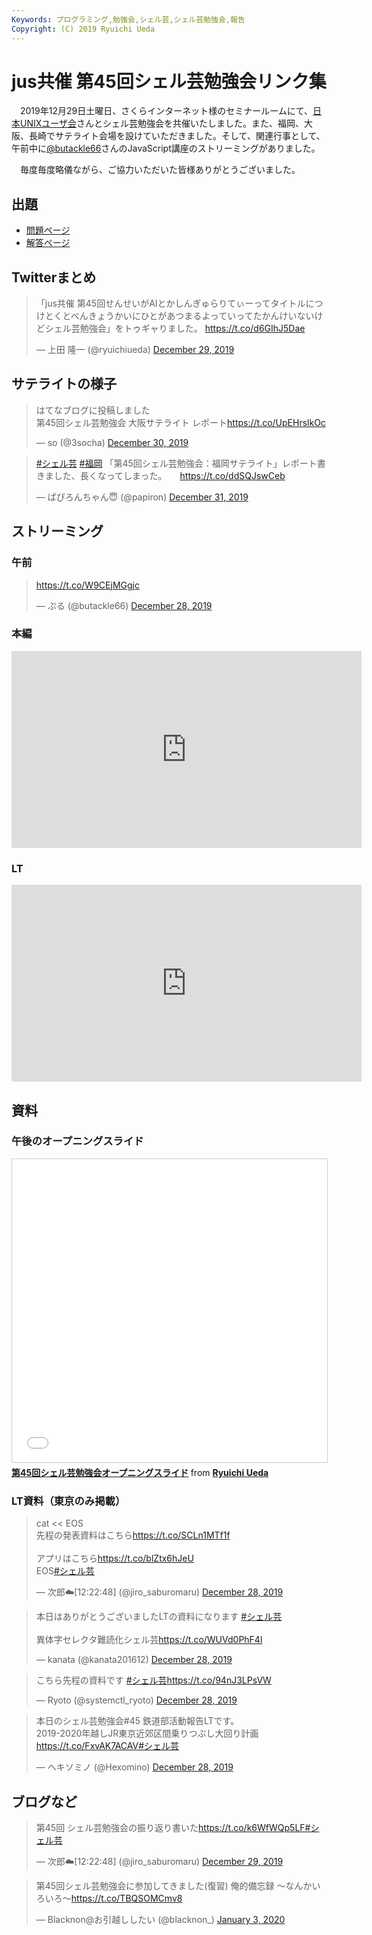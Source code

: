 ```yaml
---
Keywords: プログラミング,勉強会,シェル芸,シェル芸勉強会,報告
Copyright: (C) 2019 Ryuichi Ueda
---
```


# jus共催 第45回シェル芸勉強会リンク集

　2019年12月29日土曜日、さくらインターネット様のセミナールームにて、[日本UNIXユーザ会](https://www.jus.or.jp/)さんとシェル芸勉強会を共催いたしました。また、福岡、大阪、長崎でサテライト会場を設けていただきました。そして、関連行事として、午前中に[@butackle66](https://twitter.com/butackle66)さんのJavaScript講座のストリーミングがありました。


　毎度毎度略儀ながら、ご協力いただいた皆様ありがとうございました。


## 出題

* [問題ページ](/?post=20191228_shellgei_45_q)
* [解答ページ](/?post=20191228_shellgei_45)

## Twitterまとめ

<blockquote class="twitter-tweet" data-partner="tweetdeck"><p lang="ja" dir="ltr">「jus共催 第45回せんせいがAIとかしんぎゅらりてぃーってタイトルにつけとくとべんきょうかいにひとがあつまるよっていってたかんけいないけどシェル芸勉強会」をトゥギャりました。 <a href="https://t.co/d6GIhJ5Dae">https://t.co/d6GIhJ5Dae</a></p>&mdash; 上田 隆一 (@ryuichiueda) <a href="https://twitter.com/ryuichiueda/status/1211095750131585024?ref_src=twsrc%5Etfw">December 29, 2019</a></blockquote>
<script async src="https://platform.twitter.com/widgets.js" charset="utf-8"></script>


## サテライトの様子

<blockquote class="twitter-tweet" data-partner="tweetdeck"><p lang="ja" dir="ltr">はてなブログに投稿しました<br>第45回シェル芸勉強会 大阪サテライト レポート<a href="https://t.co/UpEHrslkOc">https://t.co/UpEHrslkOc</a></p>&mdash; so (@3socha) <a href="https://twitter.com/3socha/status/1211564066633728000?ref_src=twsrc%5Etfw">December 30, 2019</a></blockquote>
<script async src="https://platform.twitter.com/widgets.js" charset="utf-8"></script>


<blockquote class="twitter-tweet" data-partner="tweetdeck"><p lang="ja" dir="ltr"><a href="https://twitter.com/hashtag/%E3%82%B7%E3%82%A7%E3%83%AB%E8%8A%B8?src=hash&amp;ref_src=twsrc%5Etfw">#シェル芸</a> <a href="https://twitter.com/hashtag/%E7%A6%8F%E5%B2%A1?src=hash&amp;ref_src=twsrc%5Etfw">#福岡</a> 「第45回シェル芸勉強会：福岡サテライト」レポート書きました、長くなってしまった。　　<a href="https://t.co/ddSQJswCeb">https://t.co/ddSQJswCeb</a></p>&mdash; ぱぴろんちゃん😇 (@papiron) <a href="https://twitter.com/papiron/status/1211894817195585536?ref_src=twsrc%5Etfw">December 31, 2019</a></blockquote>
<script async src="https://platform.twitter.com/widgets.js" charset="utf-8"></script>


## ストリーミング

### 午前

<blockquote class="twitter-tweet"><p lang="und" dir="ltr"><a href="https://t.co/W9CEjMGgjc">https://t.co/W9CEjMGgjc</a></p>&mdash; ぷる (@butackle66) <a href="https://twitter.com/butackle66/status/1210717893295427588?ref_src=twsrc%5Etfw">December 28, 2019</a></blockquote> <script async src="https://platform.twitter.com/widgets.js" charset="utf-8"></script>

### 本編

<iframe width="560" height="315" src="https://www.youtube.com/embed/TCDH0Cy_DFM" frameborder="0" allow="accelerometer; autoplay; encrypted-media; gyroscope; picture-in-picture" allowfullscreen></iframe>

### LT

<iframe width="560" height="315" src="https://www.youtube.com/embed/GSuYNKXJ1qg?start=99" frameborder="0" allow="accelerometer; autoplay; encrypted-media; gyroscope; picture-in-picture" allowfullscreen></iframe>

## 資料

### 午後のオープニングスライド

<iframe src="//www.slideshare.net/slideshow/embed_code/key/NzgFaTRtrIyort" width="595" height="485" frameborder="0" marginwidth="0" marginheight="0" scrolling="no" style="border:1px solid #CCC; border-width:1px; margin-bottom:5px; max-width: 100%;" allowfullscreen> </iframe> <div style="margin-bottom:5px"> <strong> <a href="//www.slideshare.net/ryuichiueda/45-212278408" title="第45回シェル芸勉強会オープニングスライド" target="_blank">第45回シェル芸勉強会オープニングスライド</a> </strong> from <strong><a href="https://www.slideshare.net/ryuichiueda" target="_blank">Ryuichi Ueda</a></strong> </div>


### LT資料（東京のみ掲載）

<blockquote class="twitter-tweet"><p lang="ja" dir="ltr">cat &lt;&lt; EOS<br>先程の発表資料はこちら<a href="https://t.co/SCLn1MTf1f">https://t.co/SCLn1MTf1f</a><br><br>アプリはこちら<a href="https://t.co/blZtx6hJeU">https://t.co/blZtx6hJeU</a><br>EOS<a href="https://twitter.com/hashtag/%E3%82%B7%E3%82%A7%E3%83%AB%E8%8A%B8?src=hash&amp;ref_src=twsrc%5Etfw">#シェル芸</a></p>&mdash; 次郎☁️[12:22:48] (@jiro_saburomaru) <a href="https://twitter.com/jiro_saburomaru/status/1210839098522365952?ref_src=twsrc%5Etfw">December 28, 2019</a></blockquote> <script async src="https://platform.twitter.com/widgets.js" charset="utf-8"></script>

<blockquote class="twitter-tweet"><p lang="ja" dir="ltr">本日はありがとうございましたLTの資料になります <a href="https://twitter.com/hashtag/%E3%82%B7%E3%82%A7%E3%83%AB%E8%8A%B8?src=hash&amp;ref_src=twsrc%5Etfw">#シェル芸</a><br><br>異体字セレクタ難読化シェル芸<a href="https://t.co/WUVd0PhF4l">https://t.co/WUVd0PhF4l</a></p>&mdash; kanata (@kanata201612) <a href="https://twitter.com/kanata201612/status/1210919040320860160?ref_src=twsrc%5Etfw">December 28, 2019</a></blockquote> <script async src="https://platform.twitter.com/widgets.js" charset="utf-8"></script>

<blockquote class="twitter-tweet"><p lang="ja" dir="ltr">こちら先程の資料です <a href="https://twitter.com/hashtag/%E3%82%B7%E3%82%A7%E3%83%AB%E8%8A%B8?src=hash&amp;ref_src=twsrc%5Etfw">#シェル芸</a><a href="https://t.co/94nJ3LPsVW">https://t.co/94nJ3LPsVW</a></p>&mdash; Ryoto (@systemctl_ryoto) <a href="https://twitter.com/systemctl_ryoto/status/1210855634029043717?ref_src=twsrc%5Etfw">December 28, 2019</a></blockquote> <script async src="https://platform.twitter.com/widgets.js" charset="utf-8"></script>

<blockquote class="twitter-tweet"><p lang="ja" dir="ltr">本日のシェル芸勉強会#45 鉄道部活動報告LTです。<br>2019-2020年越しJR東京近郊区間乗りつぶし大回り計画<a href="https://t.co/FxvAK7ACAV">https://t.co/FxvAK7ACAV</a><a href="https://twitter.com/hashtag/%E3%82%B7%E3%82%A7%E3%83%AB%E8%8A%B8?src=hash&amp;ref_src=twsrc%5Etfw">#シェル芸</a></p>&mdash; ヘキソミノ (@Hexomino) <a href="https://twitter.com/Hexomino/status/1210903399316606976?ref_src=twsrc%5Etfw">December 28, 2019</a></blockquote> <script async src="https://platform.twitter.com/widgets.js" charset="utf-8"></script>


## ブログなど


<blockquote class="twitter-tweet"><p lang="ja" dir="ltr">第45回 シェル芸勉強会の振り返り書いた<a href="https://t.co/k6WfWQp5LF">https://t.co/k6WfWQp5LF</a><a href="https://twitter.com/hashtag/%E3%82%B7%E3%82%A7%E3%83%AB%E8%8A%B8?src=hash&amp;ref_src=twsrc%5Etfw">#シェル芸</a></p>&mdash; 次郎☁️[12:22:48] (@jiro_saburomaru) <a href="https://twitter.com/jiro_saburomaru/status/1211092735198806017?ref_src=twsrc%5Etfw">December 29, 2019</a></blockquote> <script async src="https://platform.twitter.com/widgets.js" charset="utf-8"></script>

<blockquote class="twitter-tweet" data-partner="tweetdeck"><p lang="ja" dir="ltr">第45回シェル芸勉強会に参加してきました(復習) 俺的備忘録 〜なんかいろいろ〜<a href="https://t.co/TBQSOMCmv8">https://t.co/TBQSOMCmv8</a></p>&mdash; Blacknon@お引越ししたい (@blacknon_) <a href="https://twitter.com/blacknon_/status/1212886636347850754?ref_src=twsrc%5Etfw">January 3, 2020</a></blockquote>
<script async src="https://platform.twitter.com/widgets.js" charset="utf-8"></script>


